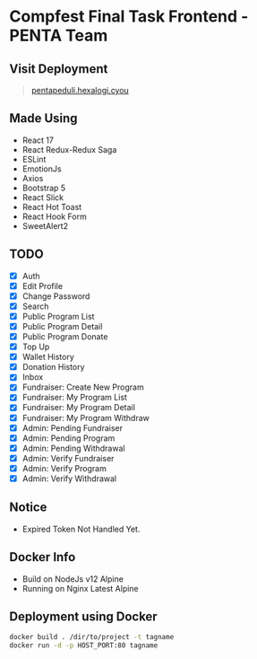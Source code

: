 # Compfest Final Task Frontend - PENTA Team

## Visit Deployment
> [pentapeduli.hexalogi.cyou](https://pentapeduli.hexalogi.cyou/)

## Made Using
- React 17
- React Redux-Redux Saga
- ESLint
- EmotionJs
- Axios
- Bootstrap 5
- React Slick
- React Hot Toast
- React Hook Form
- SweetAlert2

## TODO
- [x] Auth
- [x] Edit Profile
- [x] Change Password
- [x] Search
- [x] Public Program List
- [x] Public Program Detail
- [x] Public Program Donate
- [x] Top Up
- [x] Wallet History
- [x] Donation History
- [x] Inbox
- [x] Fundraiser: Create New Program
- [x] Fundraiser: My Program List 
- [x] Fundraiser: My Program Detail
- [x] Fundraiser: My Program Withdraw
- [x] Admin: Pending Fundraiser
- [x] Admin: Pending Program
- [x] Admin: Pending Withdrawal
- [x] Admin: Verify Fundraiser
- [x] Admin: Verify Program
- [x] Admin: Verify Withdrawal

## Notice
- Expired Token Not Handled Yet.

## Docker Info
- Build on NodeJs v12 Alpine
- Running on Nginx Latest Alpine

## Deployment using Docker
```bash
docker build . /dir/to/project -t tagname
docker run -d -p HOST_PORT:80 tagname
```